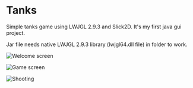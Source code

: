 # Tanks
Simple tanks game using LWJGL 2.9.3 and Slick2D. It's my first java gui project.

Jar file needs native LWJGL 2.9.3 library (lwjgl64.dll file) in folder to work.

![Welcome screen](http://i.imgur.com/kqPeH0O.jpg)

![Game screen](http://i.imgur.com/BI8r7Sb.jpg)

![Shooting](http://i.imgur.com/IxhLtdH.png)